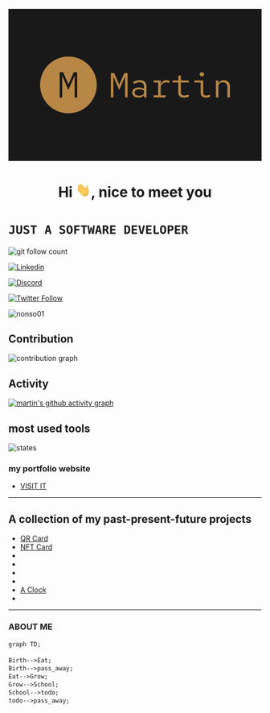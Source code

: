 ![my style](./images/logo.png)

<h1 align="center">Hi <img src="https://raw.githubusercontent.com/ABSphreak/ABSphreak/master/gifs/Hi.gif" width="30px">, nice to meet you</h1>

# `JUST A SOFTWARE DEVELOPER`

![git follow count](https://img.shields.io/github/followers/nonso01?logo=github&style=for-the-badge&color=0891b2&labelColor=1c191)



[![Linkedin](https://img.shields.io/static/v1?label=&message=Linkedin&color=0E7FBF&&&style=flat&logo=linkedin&logoColor=white)](https://www.linkedin.com/in/nonso-martin-80b221238)

[![Discord](https://img.shields.io/static/v1?label=&labelColor=6E85D3&message=nonso01&color=555555&style=flat&logo=discord&logoColor=white)](https://discordapp.com/users/907553467399307284)

[![Twitter Follow](https://img.shields.io/twitter/follow/Nonsomartin6?color=1DA1F2&logo=twitter&style=flat)](https://twitter.com/intent/follow?original_referer=https%3A%2F%2Ftwitter.com%2Fitsmeshibintmz&screen_name=Nonsomartin6)




 
 ![nonso01](https://github-readme-stats-itsmeshibintmz.vercel.app/api?username=nonso01&show_icons=true&&line_height=25&width=20&title_color=FFFFFF&icon_color=FFFFFF&text_color=FFFFFF&bg_color=454455)
 
## Contribution

![contribution graph](https://github-readme-streak-stats.herokuapp.com/?user=itsmeshibintmz&stroke=ffffff&background=454455&ring=0891b2&fire=FF0000&currStreakNum=ffffff&currStreakLabel=0891b2&sideNums=ffffff&sideLabels=ffffff&dates=ffffff&hide_border=false)

## Activity

[![martin's github activity graph](https://github-readme-activity-graph.cyclic.app/graph?username=nonso01&theme=github)](https://github.com/nonso01/github-readme-activity-graph)


## most used tools
![states](https://github-readme-stats.vercel.app/api/top-langs?username=nonso01&layout=compact&&bg_color=454455&&text_color=fff)


### my portfolio website
- [VISIT IT ](https://nonso01.netlify.app)

___

## A collection of my past-present-future projects

- [QR Card]()
- [NFT Card]()
- []()
- []()
- []()
- []()
- [A Clock]()
- 
___

###  ABOUT ME

```mermaid
graph TD;

Birth-->Eat;
Birth-->pass_away;
Eat-->Grow;
Grow-->School;
School-->todo;
todo-->pass_away;

```
